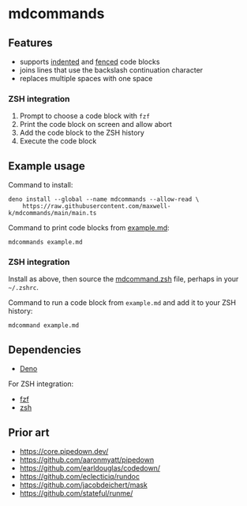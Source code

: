 # mdcommands

## Features

- supports [indented] and [fenced] code blocks
- joins lines that use the backslash continuation character
- replaces multiple spaces with one space

### ZSH integration

1. Prompt to choose a code block with `fzf`
2. Print the code block on screen and allow abort
3. Add the code block to the ZSH history
4. Execute the code block

[indented]: https://spec.commonmark.org/0.31.2/#indented-code-blocks
[fenced]: https://spec.commonmark.org/0.31.2/#fenced-code-blocks

## Example usage

Command to install:

    deno install --global --name mdcommands --allow-read \
        https://raw.githubusercontent.com/maxwell-k/mdcommands/main/main.ts

Command to print code blocks from [example.md](/example.md):

    mdcommands example.md

### ZSH integration

Install as above, then source the [mdcommand.zsh](/mdcommand.zsh) file, perhaps
in your `~/.zshrc`.

Command to run a code block from `example.md` and add it to your ZSH history:

    mdcommand example.md

## Dependencies

- [Deno](https://deno.com/)

For ZSH integration:

- [fzf](https://junegunn.github.io/fzf/)
- [zsh](https://www.zsh.org/)

## Prior art

- <https://core.pipedown.dev/>
- <https://github.com/aaronmyatt/pipedown>
- <https://github.com/earldouglas/codedown/>
- <https://github.com/eclecticiq/rundoc>
- <https://github.com/jacobdeichert/mask>
- <https://github.com/stateful/runme/>

<!--
README.md
Copyright Keith Maxwell
SPDX-License-Identifier: CC0-1.0
-->
